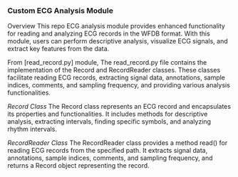 ### Custom ECG Analysis Module

Overview
This repo ECG analysis module provides enhanced functionality for reading and analyzing ECG records in the WFDB format. With this module, users can perform descriptive analysis, visualize ECG signals, and extract key features from the data.

From [read_record.py] module,
The read_record.py file contains the implementation of the Record and RecordReader classes. These classes facilitate reading ECG records, extracting signal data, annotations, sample indices, comments, and sampling frequency, and providing various analysis functionalities.

*Record Class*
The Record class represents an ECG record and encapsulates its properties and functionalities. It includes methods for descriptive analysis, extracting intervals, finding specific symbols, and analyzing rhythm intervals.

*RecordReader Class*
The RecordReader class provides a method read() for reading ECG records from the specified path. It extracts signal data, annotations, sample indices, comments, and sampling frequency, and returns a Record object representing the record.




